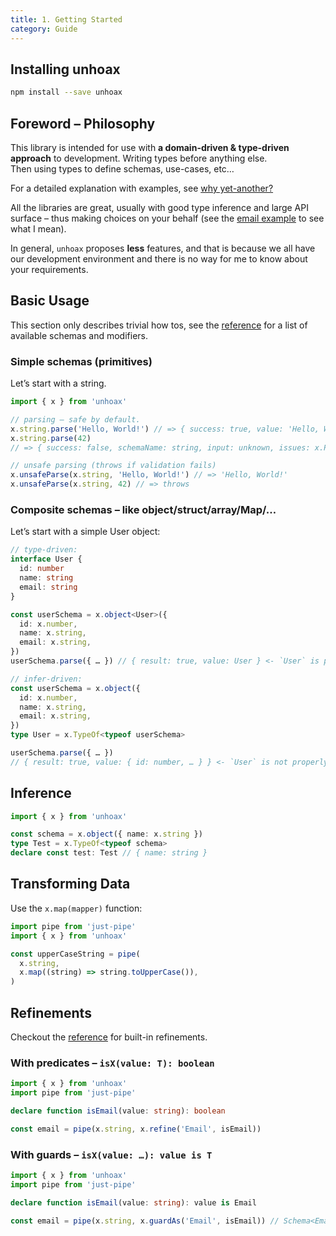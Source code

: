 ```yaml
---
title: 1. Getting Started
category: Guide
---
```


## Installing unhoax

```sh
npm install --save unhoax
```

## Foreword – Philosophy

This library is intended for use with **a domain-driven & type-driven approach** to development. Writing types before anything else.<br>
Then using types to define schemas, use-cases, etc…

For a detailed explanation with examples, see [why yet-another?](./why-yet-another.md)

All the libraries are great, usually with good type inference and large API surface – thus making choices on your behalf (see the [email example](./custom-type-email.md) to see what I mean).

In general, `unhoax` proposes **less** features, and that is because we all have our development environment and there is no way for me to know about your requirements.

## Basic Usage

This section only describes trivial how tos, see the [reference](../modules.html) for a list of available schemas and modifiers.

### Simple schemas (primitives)

Let’s start with a string.

```ts
import { x } from 'unhoax'

// parsing – safe by default.
x.string.parse('Hello, World!') // => { success: true, value: 'Hello, World!' }
x.string.parse(42)
// => { success: false, schemaName: string, input: unknown, issues: x.ParseIssue[] }

// unsafe parsing (throws if validation fails)
x.unsafeParse(x.string, 'Hello, World!') // => 'Hello, World!'
x.unsafeParse(x.string, 42) // => throws
```

### Composite schemas – like object/struct/array/Map/…

Let’s start with a simple User object:

```ts
// type-driven:
interface User {
  id: number
  name: string
  email: string
}

const userSchema = x.object<User>({
  id: x.number,
  name: x.string,
  email: x.string,
})
userSchema.parse({ … }) // { result: true, value: User } <- `User` is properly named via intellisense

// infer-driven:
const userSchema = x.object({
  id: x.number,
  name: x.string,
  email: x.string,
})
type User = x.TypeOf<typeof userSchema>

userSchema.parse({ … })
// { result: true, value: { id: number, … } } <- `User` is not properly named
```

## Inference

```ts
import { x } from 'unhoax'

const schema = x.object({ name: x.string })
type Test = x.TypeOf<typeof schema>
declare const test: Test // { name: string }
```

## Transforming Data

Use the `x.map(mapper)` function:

```ts
import pipe from 'just-pipe'
import { x } from 'unhoax'

const upperCaseString = pipe(
  x.string,
  x.map((string) => string.toUpperCase()),
)
```

## Refinements

Checkout the [reference](../modules.html) for built-in refinements.

### With predicates – `isX(value: T): boolean`

```ts
import { x } from 'unhoax'
import pipe from 'just-pipe'

declare function isEmail(value: string): boolean

const email = pipe(x.string, x.refine('Email', isEmail))
```

### With guards – `isX(value: …): value is T`

```ts
import { x } from 'unhoax'
import pipe from 'just-pipe'

declare function isEmail(value: string): value is Email

const email = pipe(x.string, x.guardAs('Email', isEmail)) // Schema<Email>
```
